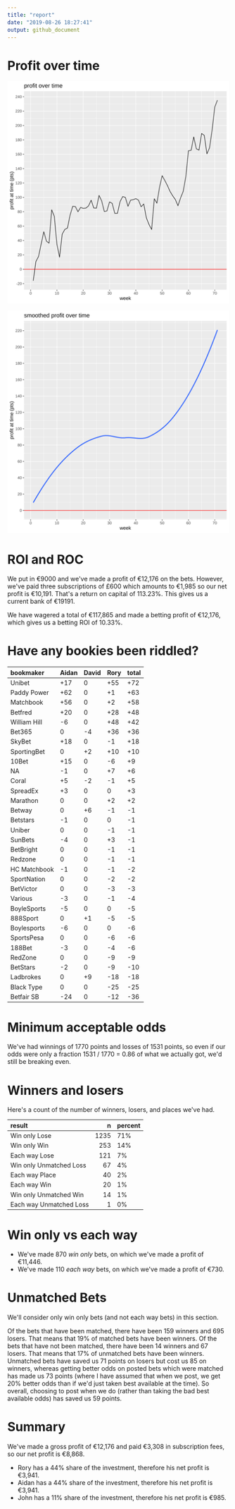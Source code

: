 ```yaml
---
title: "report"
date: "2019-08-26 18:27:41"
output: github_document
---
```




# Profit over time

![plot of chunk profit-over-time](figure/profit-over-time-1.png)

![plot of chunk profit-over-time-smooth](figure/profit-over-time-smooth-1.png)


# ROI and ROC



We put in €9000 and we've made a profit of €12,176 on the bets. However, we've paid three subscriptions of £600 which amounts to €1,985 so our net profit is €10,191. That's a return on capital of 113.23%. This gives us a current bank of €19191.

We have wagered a total of €117,865 and made a betting profit of €12,176, which gives us a betting ROI of 10.33%.


# Have any bookies been riddled?


|bookmaker    |Aidan |David |Rory |total |
|:------------|:-----|:-----|:----|:-----|
|Unibet       |+17   |0     |+55  |+72   |
|Paddy Power  |+62   |0     |+1   |+63   |
|Matchbook    |+56   |0     |+2   |+58   |
|Betfred      |+20   |0     |+28  |+48   |
|William Hill |-6    |0     |+48  |+42   |
|Bet365       |0     |-4    |+36  |+36   |
|SkyBet       |+18   |0     |-1   |+18   |
|SportingBet  |0     |+2    |+10  |+10   |
|10Bet        |+15   |0     |-6   |+9    |
|NA           |-1    |0     |+7   |+6    |
|Coral        |+5    |-2    |-1   |+5    |
|SpreadEx     |+3    |0     |0    |+3    |
|Marathon     |0     |0     |+2   |+2    |
|Betway       |0     |+6    |-1   |-1    |
|Betstars     |-1    |0     |0    |-1    |
|Uniber       |0     |0     |-1   |-1    |
|SunBets      |-4    |0     |+3   |-1    |
|BetBright    |0     |0     |-1   |-1    |
|Redzone      |0     |0     |-1   |-1    |
|HC Matchbook |-1    |0     |-1   |-2    |
|SportNation  |0     |0     |-2   |-2    |
|BetVictor    |0     |0     |-3   |-3    |
|Various      |-3    |0     |-1   |-4    |
|BoyleSports  |-5    |0     |0    |-5    |
|888Sport     |0     |+1    |-5   |-5    |
|Boylesports  |-6    |0     |0    |-6    |
|SportsPesa   |0     |0     |-6   |-6    |
|188Bet       |-3    |0     |-4   |-6    |
|RedZone      |0     |0     |-9   |-9    |
|BetStars     |-2    |0     |-9   |-10   |
|Ladbrokes    |0     |+9    |-18  |-18   |
|Black Type   |0     |0     |-25  |-25   |
|Betfair SB   |-24   |0     |-12  |-36   |


# Minimum acceptable odds



We've had winnings of 1770 points and losses of 1531 points, so even if our odds were only a fraction 1531 / 1770 = 0.86 of what we actually got, we'd still be breaking even.


# Winners and losers

Here's a count of the number of winners, losers, and places we've had.


|result                  |    n|percent |
|:-----------------------|----:|:-------|
|Win only Lose           | 1235|71%     |
|Win only Win            |  253|14%     |
|Each way Lose           |  121|7%      |
|Win only Unmatched Loss |   67|4%      |
|Each way Place          |   40|2%      |
|Each way Win            |   20|1%      |
|Win only Unmatched Win  |   14|1%      |
|Each way Unmatched Loss |    1|0%      |


# Win only vs each way



* We've made 870 _win only_ bets, on which we've made a profit of €11,446. 
* We've made 110 _each way_ bets, on which we've made a profit of €730.


# Unmatched Bets



We'll consider only win only bets (and not each way bets) in this section.

Of the bets that have been matched, there have been 159 winners and 695 losers. That means that 19% of matched bets have been winners. Of the bets that have not been matched, there have been 14 winners and 67 losers. That means that 17% of unmatched bets have been winners. Unmatched bets have saved us 71 points on losers but cost us 85 on winners, whereas getting better odds on posted bets which were matched has made us 73 points (where I have assumed that when we post, we get 20% better odds than if we'd just taken best available at the time). So overall, choosing to post when we do (rather than taking the bad best available odds) has saved us 59 points.


# Summary



We've made a gross profit of €12,176 and paid €3,308 in subscription fees, so our net profit is €8,868.

* Rory has a 44% share of the investment, therefore his net profit is €3,941.
* Aidan has a 44% share of the investment, therefore his net profit is €3,941.
* John has a 11% share of the investment, therefore his net profit is €985.
